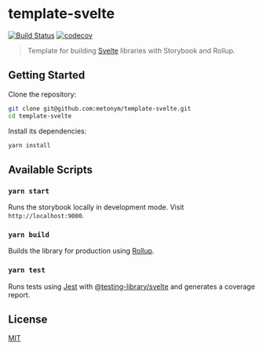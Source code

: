 # template-svelte

[![Build Status](https://travis-ci.com/metonym/template-svelte.svg?branch=master)](https://travis-ci.com/metonym/template-svelte)
[![codecov](https://img.shields.io/codecov/c/github/metonym/template-svelte.svg)](https://codecov.io/gh/metonym/template-svelte)

> Template for building [Svelte](https://github.com/sveltejs/svelte) libraries with Storybook and Rollup.

## Getting Started

Clone the repository:

```bash
git clone git@github.com:metonym/template-svelte.git
cd template-svelte
```

Install its dependencies:

```bash
yarn install
```

## Available Scripts

### `yarn start`

Runs the storybook locally in development mode. Visit `http://localhost:9000`.

### `yarn build`

Builds the library for production using [Rollup](https://github.com/rollup/rollup).

### `yarn test`

Runs tests using [Jest](https://github.com/facebook/jest) with [@testing-library/svelte](https://github.com/testing-library/svelte-testing-library) and generates a coverage report.

## License

[MIT](LICENSE)
